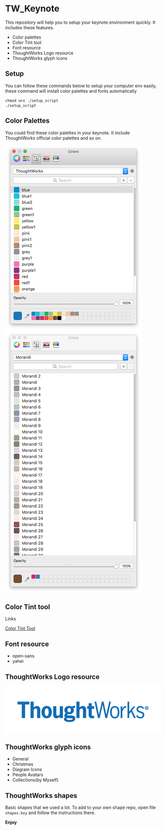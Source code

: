# TW_Keynote

This repository will help you to setup your keynote environment quickly.
It includes these features.

- Color palettes
- Color Tint tool
- Font resource
- ThoughtWorks Logo resource
- ThoughtWorks glyph icons

## Setup

You can follow these commands below to setup your computer env easily, these command will install color palettes and fonts automatically

```
chmod u+x ./setup_script
./setup_script
```

## Color Palettes

You could find these color palettes in your keynote. It include ThoughtWorks official color palettes and so on.

![Keynote Color Palettes](/Color_Palettes/TW_color_palettes.png)
![Morandi Color Palettes](/Color_Palettes/Morandi_color_palettes.png)

## Color Tint tool

Links

[Color Tint Tool](https://thoughtworks.jiveon.com/groups/image-tinter)

## Font resource

- open-sans
- yahei

## ThoughtWorks Logo resource

![Keynote Logo Example](/Resource/Logo/TW%20Colour%20Logos_trans_ocean.png)

## ThoughtWorks glyph icons

- General
- Christmas
- Diagram Icons
- People Avatars
- Collections(by Myself)

## ThoughtWorks shapes

Basic shapes that we used a lot. To add to your own shape repo, open file `shapes.key` and follow the instructions there.

**Enjoy**
